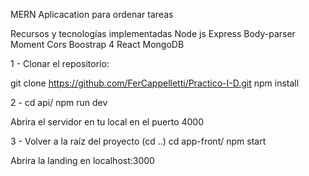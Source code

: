 MERN Aplicacation para ordenar tareas

Recursos y tecnologías implementadas
Node js
Express
Body-parser
Moment
Cors
Boostrap 4
React
MongoDB

1 - Clonar el repositorio:

git clone https://github.com/FerCappelletti/Practico-I-D.git
npm install

2 - cd api/
npm run dev

Abrira el servidor en tu local en el puerto 4000

3 - Volver a la raíz del proyecto (cd ..)
    cd app-front/
    npm start

Abrira la landing en localhost:3000

